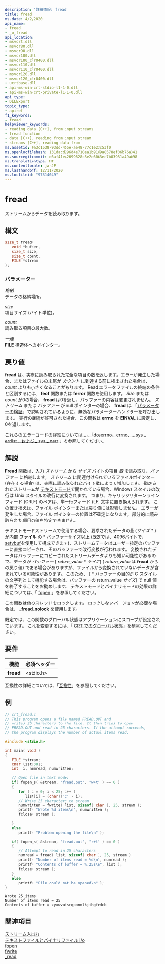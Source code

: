 ```yaml
---
description: '詳細情報: fread'
title: fread
ms.date: 4/2/2020
api_name:
- fread
- _o_fread
api_location:
- msvcrt.dll
- msvcr80.dll
- msvcr90.dll
- msvcr100.dll
- msvcr100_clr0400.dll
- msvcr110.dll
- msvcr110_clr0400.dll
- msvcr120.dll
- msvcr120_clr0400.dll
- ucrtbase.dll
- api-ms-win-crt-stdio-l1-1-0.dll
- api-ms-win-crt-private-l1-1-0.dll
api_type:
- DLLExport
topic_type:
- apiref
f1_keywords:
- fread
helpviewer_keywords:
- reading data [C++], from input streams
- fread function
- data [C++], reading from input stream
- streams [C++], reading data from
ms.assetid: 9a3c1538-93dd-455e-ae48-77c1e23c53f0
ms.openlocfilehash: 131dacd296d4e710ea1b91d9a8578ef06b76a341
ms.sourcegitcommit: d6af41e42699628c3e2e6063ec7b03931a49a098
ms.translationtype: MT
ms.contentlocale: ja-JP
ms.lasthandoff: 12/11/2020
ms.locfileid: "97314049"
---
```

# <a name="fread"></a>fread

ストリームからデータを読み取ります。

## <a name="syntax"></a>構文

```C
size_t fread(
   void *buffer,
   size_t size,
   size_t count,
   FILE *stream
);
```

### <a name="parameters"></a>パラメーター

*格納*<br/>
データの格納場所。

*size*<br/>
項目サイズ (バイト単位)。

*count*<br/>
読み取る項目の最大数。

*一連*<br/>
**FILE** 構造体へのポインター。

## <a name="return-value"></a>戻り値

**fread** は、実際に読み取られた完全な項目の数を返します。エラーが発生した場合、またはファイルの末尾が *カウント* に到達する前に検出された場合は、 *count* よりも小さくなることがあります。 Read エラーをファイルの終端の条件と区別するには、 **feof** 関数または **ferror** 関数を使用します。 *Size* または *count* が0の場合、 **fread** は0を返し、バッファーの内容は変更されません。 *ストリーム* または *バッファー* が null ポインターの場合、 **fread** は、「[パラメーターの検証](../../c-runtime-library/parameter-validation.md)」で説明されているように、無効なパラメーターハンドラーを呼び出します。 実行の継続が許可された場合、この関数は **errno** を **EINVAL** に設定し、0を返します。

これらのエラーコードの詳細については[ \_ 、「doserrno、errno、 \_ sys \_ errlist、および \_ sys \_ nerr](../../c-runtime-library/errno-doserrno-sys-errlist-and-sys-nerr.md) 」を参照してください。

## <a name="remarks"></a>解説

**Fread** 関数は、入力 *ストリーム* から *サイズ* バイトの項目 *数* を読み取り、*バッファー* に格納します。 *ストリーム* に関連付けられているファイルポインター (存在する場合) は、実際に読み取られたバイト数によって増加します。 指定されたストリームが [テキストモード](../../c-runtime-library/text-and-binary-mode-file-i-o.md)で開かれている場合、Windows スタイルの改行は Unix スタイルの改行に変換されます。 つまり、キャリッジリターンラインフィード (CRLF) のペアは、単一行フィード (LF) 文字に置き換えられます。 この置き換えは、ファイル ポインターまたは戻り値には影響しません。 エラーが発生した場合、ファイル ポインターの位置は不確定になります。 部分的に読み取られた項目の値を特定できません。

テキストモードストリームで使用する場合、要求されたデータの量 (*サイズ* \* ) が内部 **ファイル** の \* バッファーサイズ以上 (既定では、4096バイトで、 [setvbuf](../../c-runtime-library/reference/setvbuf.md)を使用して構成できます)、ストリームデータはユーザー指定のバッファーに直接コピーされ、そのバッファーで改行変換が行われます。 変換されたデータはバッファーにコピーされたストリームデータよりも短い可能性があるので、データが *バッファー* \[ *return_value* \* *サイズ*] ( *return_value* は **fread** からの戻り値) である場合がありますが、ファイルから変換されていないデータが含まれている可能性があります。 このため、  \[  \* バッファーの目的が C スタイルの文字列として機能する場合は、バッファーの return_value *サイズ*] で null 値を終了することをお勧めします。 テキストモードとバイナリモードの効果の詳細については、「 [fopen](fopen-wfopen.md) 」を参照してください。

この関数は他のスレッドをロックします。 ロックしないバージョンが必要な場合は、 **_fread_nolock** を使用します。

既定では、この関数のグローバル状態はアプリケーションにスコープが設定されています。 これを変更するには、「 [CRT でのグローバル状態](../global-state.md)」を参照してください。

## <a name="requirements"></a>要件

|機能|必須ヘッダー|
|--------------|---------------------|
|**fread**|\<stdio.h>|

互換性の詳細については、「[互換性](../../c-runtime-library/compatibility.md)」を参照してください。

## <a name="example"></a>例

```C
// crt_fread.c
// This program opens a file named FREAD.OUT and
// writes 25 characters to the file. It then tries to open
// FREAD.OUT and read in 25 characters. If the attempt succeeds,
// the program displays the number of actual items read.

#include <stdio.h>

int main( void )
{
   FILE *stream;
   char list[30];
   int  i, numread, numwritten;

   // Open file in text mode:
   if( fopen_s( &stream, "fread.out", "w+t" ) == 0 )
   {
      for ( i = 0; i < 25; i++ )
         list[i] = (char)('z' - i);
      // Write 25 characters to stream
      numwritten = fwrite( list, sizeof( char ), 25, stream );
      printf( "Wrote %d items\n", numwritten );
      fclose( stream );

   }
   else
      printf( "Problem opening the file\n" );

   if( fopen_s( &stream, "fread.out", "r+t" ) == 0 )
   {
      // Attempt to read in 25 characters
      numread = fread( list, sizeof( char ), 25, stream );
      printf( "Number of items read = %d\n", numread );
      printf( "Contents of buffer = %.25s\n", list );
      fclose( stream );
   }
   else
      printf( "File could not be opened\n" );
}
```

```Output
Wrote 25 items
Number of items read = 25
Contents of buffer = zyxwvutsrqponmlkjihgfedcb
```

## <a name="see-also"></a>関連項目

[ストリーム入出力](../../c-runtime-library/stream-i-o.md)<br/>
[テキストファイルとバイナリファイル i/o](../../c-runtime-library/text-and-binary-mode-file-i-o.md)<br/>
[fopen](fopen-wfopen.md)<br/>
[fwrite](fwrite.md)<br/>
[_read](read.md)<br/>
